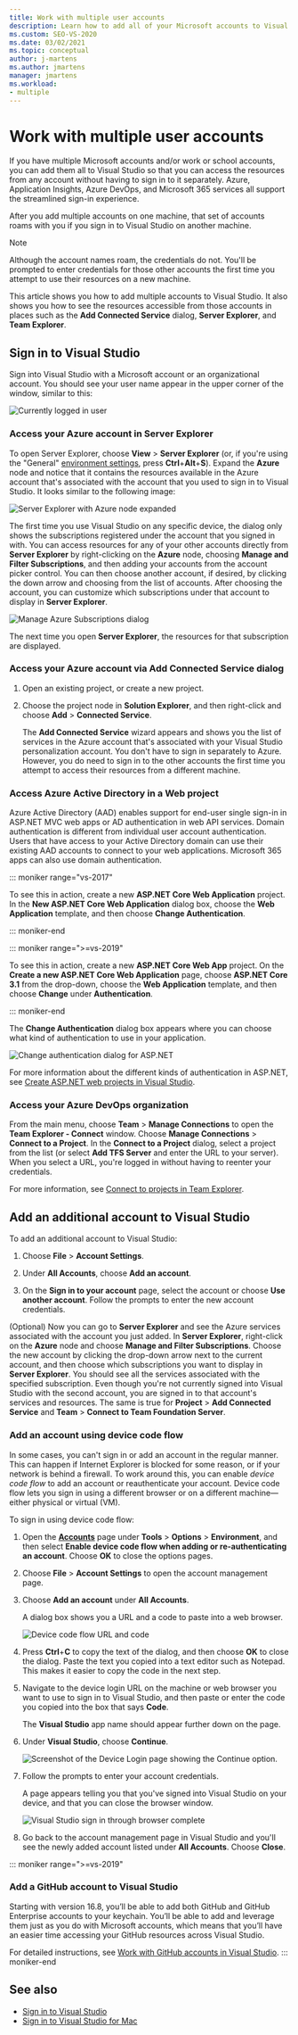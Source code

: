```yaml
---
title: Work with multiple user accounts
description: Learn how to add all of your Microsoft accounts to Visual Studio so that you can access the resources from any account without having to sign in to it separately.
ms.custom: SEO-VS-2020
ms.date: 03/02/2021
ms.topic: conceptual
author: j-martens
ms.author: jmartens
manager: jmartens
ms.workload:
- multiple
---
```

# Work with multiple user accounts

If you have multiple Microsoft accounts and/or work or school accounts, you can add them all to Visual Studio so that you can access the resources from any account without having to sign in to it separately. Azure, Application Insights, Azure DevOps, and Microsoft 365 services all support the streamlined sign-in experience.

After you add multiple accounts on one machine, that set of accounts roams with you if you sign in to Visual Studio on another machine.

> [!NOTE]
> Although the account names roam, the credentials do not. You'll be prompted to enter credentials for those other accounts the first time you attempt to use their resources on a new machine.

This article shows you how to add multiple accounts to Visual Studio. It also shows you how to see the resources accessible from those accounts in places such as the **Add Connected Service** dialog, **Server Explorer**, and **Team Explorer**.

## Sign in to Visual Studio

Sign into Visual Studio with a Microsoft account or an organizational account. You should see your user name appear in the upper corner of the window, similar to this:

![Currently logged in user](../ide/media/vs2015_username.png)

### Access your Azure account in Server Explorer

To open Server Explorer, choose **View** > **Server Explorer** (or, if you're using the "General" [environment settings](../ide/environment-settings.md), press **Ctrl**+**Alt**+**S**). Expand the **Azure** node and notice that it contains the resources available in the Azure account that's associated with the account that you used to sign in to Visual Studio. It looks similar to the following image:

![Server Explorer with Azure node expanded](../ide/media/work-with-multiple-user-accounts/server-explorer.png)

The first time you use Visual Studio on any specific device, the dialog only shows the subscriptions registered under the account that you signed in with. You can access resources for any of your other accounts directly from **Server Explorer** by right-clicking on the **Azure** node, choosing **Manage and Filter Subscriptions**, and then adding your accounts from the account picker control. You can then choose another account, if desired, by clicking the down arrow and choosing from the list of accounts. After choosing the account, you can customize which subscriptions under that account to display in **Server Explorer**.

![Manage Azure Subscriptions dialog](../ide/media/vs2015_manage_subs.png)

The next time you open **Server Explorer**, the resources for that subscription are displayed.

### Access your Azure account via Add Connected Service dialog

1. Open an existing project, or create a new project.

1. Choose the project node in **Solution Explorer**, and then right-click and choose **Add** > **Connected Service**.

   The **Add Connected Service** wizard appears and shows you the list of services in the Azure account that's associated with your Visual Studio personalization account. You don't have to sign in separately to Azure. However, you do need to sign in to the other accounts the first time you attempt to access their resources from a different machine.

### Access Azure Active Directory in a Web project

Azure Active Directory (AAD) enables support for end-user single sign-in in ASP.NET MVC web apps or AD authentication in web API services. Domain authentication is different from individual user account authentication. Users that have access to your Active Directory domain can use their existing AAD accounts to connect to your web applications. Microsoft 365 apps can also use domain authentication.

::: moniker range="vs-2017"

To see this in action, create a new **ASP.NET Core Web Application** project. In the **New ASP.NET Core Web Application** dialog box, choose the **Web Application** template, and then choose **Change Authentication**.

::: moniker-end

::: moniker range=">=vs-2019"

To see this in action, create a new **ASP.NET Core Web App** project. On the **Create a new ASP.NET Core Web Application** page, choose **ASP.NET Core 3.1** from the drop-down, choose the **Web Application** template, and then choose **Change** under **Authentication**.

::: moniker-end

The **Change Authentication** dialog box appears where you can choose what kind of authentication to use in your application.

![Change authentication dialog for ASP.NET](../ide/media/vs2015_change_authentication.png)

For more information about the different kinds of authentication in ASP.NET, see [Create ASP.NET web projects in Visual Studio](/aspnet/visual-studio/overview/2013/creating-web-projects-in-visual-studio#authentication-methods).

### Access your Azure DevOps organization

From the main menu, choose **Team** > **Manage Connections** to open the **Team Explorer - Connect** window. Choose **Manage Connections** > **Connect to a Project**. In the **Connect to a Project** dialog, select a project from the list (or select **Add TFS Server** and enter the URL to your server). When you select a URL, you're logged in without having to reenter your credentials.

For more information, see [Connect to projects in Team Explorer](connect-team-project.md).

## Add an additional account to Visual Studio

To add an additional account to Visual Studio:

1. Choose **File** > **Account Settings**.

1. Under **All Accounts**, choose **Add an account**.

1. On the **Sign in to your account** page, select the account or choose **Use another account**. Follow the prompts to enter the new account credentials.

(Optional) Now you can go to **Server Explorer** and see the Azure services associated with the account you just added. In **Server Explorer**, right-click on the **Azure** node and choose **Manage and Filter Subscriptions**. Choose the new account by clicking the drop-down arrow next to the current account, and then choose which subscriptions you want to display in **Server Explorer**. You should see all the services associated with the specified subscription. Even though you're not currently signed into Visual Studio with the second account, you are signed in to that account's services and resources. The same is true for **Project** > **Add Connected Service** and **Team** > **Connect to Team Foundation Server**.

### Add an account using device code flow

In some cases, you can't sign in or add an account in the regular manner. This can happen if Internet Explorer is blocked for some reason, or if your network is behind a firewall. To work around this, you can enable *device code flow* to add an account or reauthenticate your account. Device code flow lets you sign in using a different browser or on a different machine&mdash;either physical or virtual (VM).

To sign in using device code flow:

1. Open the [**Accounts**](reference/accounts-environment-options-dialog-box.md) page under **Tools** > **Options** > **Environment**, and then select **Enable device code flow when adding or re-authenticating an account**. Choose **OK** to close the options pages.

1. Choose **File** > **Account Settings** to open the account management page.

1. Choose **Add an account** under **All Accounts**.

   A dialog box shows you a URL and a code to paste into a web browser.

   ![Device code flow URL and code](media/work-with-multiple-user-accounts/device-login-code.png)

1. Press **Ctrl**+**C** to copy the text of the dialog, and then choose **OK** to close the dialog. Paste the text you copied into a text editor such as Notepad. This makes it easier to copy the code in the next step.

1. Navigate to the device login URL on the machine or web browser you want to use to sign in to Visual Studio, and then paste or enter the code you copied into the box that says **Code**.

   The **Visual Studio** app name should appear further down on the page.

1. Under **Visual Studio**, choose **Continue**.

   ![Screenshot of the Device Login page showing the Continue option.](media/work-with-multiple-user-accounts/device-login-page.png)

1. Follow the prompts to enter your account credentials.

   A page appears telling you that you've signed into Visual Studio on your device, and that you can close the browser window.

   ![Visual Studio sign in through browser complete](media/work-with-multiple-user-accounts/sign-in-browser-complete.png)

1. Go back to the account management page in Visual Studio and you'll see the newly added account listed under **All Accounts**. Choose **Close**.

::: moniker range=">=vs-2019"

### Add a GitHub account to Visual Studio

Starting with version 16.8, you’ll be able to add both GitHub and GitHub Enterprise accounts to your keychain. You’ll be able to add and leverage them just as you do with Microsoft accounts, which means that you’ll have an easier time accessing your GitHub resources across Visual Studio.

For detailed instructions, see [Work with GitHub accounts in Visual Studio](work-with-github-accounts.md).
::: moniker-end

## See also

- [Sign in to Visual Studio](signing-in-to-visual-studio.md)
- [Sign in to Visual Studio for Mac](/visualstudio/mac/signing-in)
